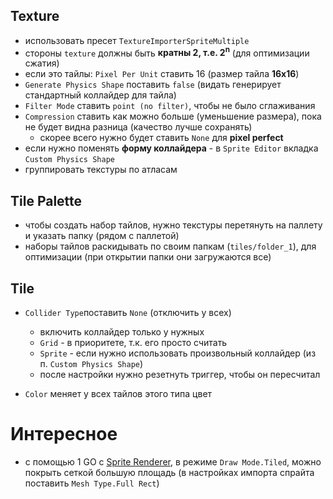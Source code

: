 ## Texture

-   использовать пресет `TextureImporterSpriteMultiple`
-   стороны `texture` должны быть **кратны 2, т.е. 2<sup>n</sup>** (для оптимизации сжатия)
-   если это тайлы: `Pixel Per Unit` ставить 16 (размер тайла **16x16**)
-   `Generate Physics Shape` поставить `false` (видать генерирует стандартный коллайдер для тайла)
-   `Filter Mode` ставить `point (no filter)`, чтобы не было сглаживания
-   `Compression` ставить как можно больше (уменьшение размера), пока не будет видна разница (качество лучше сохранять)
    -   скорее всего нужно будет ставить `None` для **pixel perfect**
-   если нужно поменять **форму коллайдера** - в `Sprite Editor` вкладка `Custom Physics Shape`
-   группировать текстуры по атласам

## Tile Palette

-   чтобы создать набор тайлов, нужно текстуры перетянуть на паллету и указать папку (рядом с паллетой)
-   наборы тайлов раскидывать по своим папкам (`tiles/folder_1`), для оптимизации (при открытии папки они загружаются все)

## Tile

-   `Collider Type`поставить `None` (отключить у всех)

    -   включить коллайдер только у нужных
    -   `Grid` - в приоритете, т.к. его просто считать
    -   `Sprite` - если нужно использовать произвольный коллайдер (из п. `Custom Physics Shape`)
    -   после настройки нужно резетнуть триггер, чтобы он пересчитал

-   `Color` меняет у всех тайлов этого типа цвет

# Интересное

-   с помощью 1 GO с [Sprite Renderer](https://docs.unity3d.com/6000.0/Documentation/Manual/sprite/renderer/sprite-renderer-reference.html), в режиме `Draw Mode.Tiled`, можно покрыть сеткой большую площадь (в настройках импорта спрайта поставить `Mesh Type.Full Rect`)
